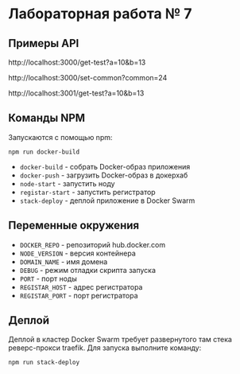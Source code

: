 # Лабораторная работа № 7

## Примеры API
http://localhost:3000/get-test?a=10&b=13

http://localhost:3000/set-common?common=24

http://localhost:3001/get-test?a=10&b=13

## Команды NPM

Запускаются с помощью npm:

```console
npm run docker-build
```

- `docker-build` - собрать Docker-образ приложения
- `docker-push` - загрузить Docker-образ в докерхаб
- `node-start` - запустить ноду
- `registar-start` - запустить регистратор
- `stack-deploy` - деплой приложение в Docker Swarm

## Переменные окружения

- `DOCKER_REPO` - репозиторий hub.docker.com
- `NODE_VERSION` - версия контейнера
- `DOMAIN_NAME` - имя домена
- `DEBUG` - режим отладки скрипта запуска
- `PORT` - порт ноды
- `REGISTAR_HOST` - адрес регистратора
- `REGISTAR_PORT` - порт регистратора

## Деплой

Деплой в кластер Docker Swarm требует развернутого там стека реверс-прокси traefik.
Для запуска выполните команду:

```console
npm run stack-deploy
```
